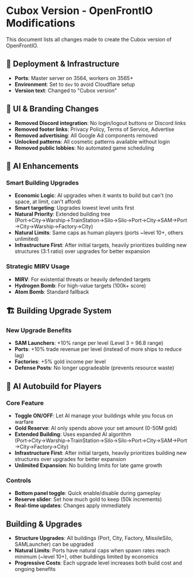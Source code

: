 # Cubox Version - OpenFrontIO Modifications

This document lists all changes made to create the Cubox version of OpenFrontIO.

## 🚀 Deployment & Infrastructure

- **Ports**: Master server on 3564, workers on 3565+
- **Environment**: Set to `dev` to avoid Cloudflare setup
- **Version text**: Changed to "Cubox version"

## 🎨 UI & Branding Changes

- **Removed Discord integration**: No login/logout buttons or Discord links
- **Removed footer links**: Privacy Policy, Terms of Service, Advertise
- **Removed advertising**: All Google Ad components removed
- **Unlocked patterns**: All cosmetic patterns available without login
- **Removed public lobbies**: No automated game scheduling

## 🤖 AI Enhancements

### Smart Building Upgrades

- **Economic Logic**: AI upgrades when it wants to build but can't (no space, at limit, can't afford)
- **Smart targeting**: Upgrades lowest level units first
- **Natural Priority**: Extended building tree (Port→City→Warship→TrainStation→Silo→Silo→Port→City→SAM→Port→City→Warship→Factory→City)
- **Natural Limits**: Same caps as human players (ports ~level 10+, others unlimited)
- **Infrastructure First**: After initial targets, heavily prioritizes building new structures (3:1 ratio) over upgrades for better expansion

### Strategic MIRV Usage

- **MIRV**: For existential threats or heavily defended targets
- **Hydrogen Bomb**: For high-value targets (100k+ score)
- **Atom Bomb**: Standard fallback

## 🏗 Building Upgrade System

### New Upgrade Benefits

- **SAM Launchers**: +10% range per level (Level 3 = 96.8 range)
- **Ports**: +10% trade revenue per level (instead of more ships to reduce lag)
- **Factories**: +5% gold income per level
- **Defense Posts**: No longer upgradeable (prevents resource waste)

## 🤖 AI Autobuild for Players

### Core Feature

- **Toggle ON/OFF**: Let AI manage your buildings while you focus on warfare
- **Gold Reserve**: AI only spends above your set amount (0-50M gold)
- **Extended Building**: Uses expanded AI algorithm (Port→City→Warship→TrainStation→Silo→Silo→Port→City→SAM→Port→City→Factory→City)
- **Infrastructure First**: After initial targets, heavily prioritizes building new structures over upgrades for better expansion
- **Unlimited Expansion**: No building limits for late game growth

### Controls

- **Bottom panel toggle**: Quick enable/disable during gameplay
- **Reserve slider**: Set how much gold to keep (50k increments)
- **Real-time updates**: Changes apply immediately

## Building & Upgrades

- **Structure Upgrades**: All buildings (Port, City, Factory, MissileSilo, SAMLauncher) can be upgraded
- **Natural Limits**: Ports have natural caps when spawn rates reach minimum (~level 10+), other buildings limited by economics
- **Progressive Costs**: Each upgrade level increases both build cost and ongoing benefits
